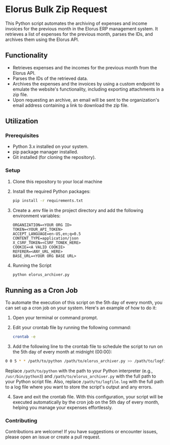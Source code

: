# Elorus Bulk Zip Request

This Python script automates the archiving of expenses and income invoices for the previous month in the Elorus ERP management system. It retrieves a list of expenses for the previous month, parses the IDs, and archives them using the Elorus API.

## Functionality

- Retrieves expenses and the incomes for the previous month from the Elorus API.
- Parses the IDs of the retrieved data.
- Archives the expenses and the invoices by using a custom endpoint to emulate the website's functionality, including exporting attachments in a zip file.
- Upon requesting an archive, an email will be sent to the organization's email address containing a link to download the zip file.


## Utilization

### Prerequisites

- Python 3.x installed on your system.
- pip package manager installed.
- Git installed (for cloning the repository).

### Setup

1. Clone this repository to your local machine

2. Install the required Python packages:

    ```bash
   pip install -r requirements.txt
   ```

3. Create a .env file in the project directory and add the following environment variables:

   ```
   ORGANIZATION=<YOUR ORG ID>
   TOKEN=<YOUR_API_TOKEN>
   ACCEPT_LANGUAGE=en-US,en;q=0.5
   CONTENT_TYPE=application/json
   X_CSRF_TOKEN=<CSRF_TONEK_HERE>
   COOKIE=<A VALID COOKIE>
   REFERER=<ANY_URL_HERE>
   BASE_URL=<YOUR ORG BASE URL>
    ```

4. Running the Script

   ```bash
   python elorus_archiver.py
   ```

## Running as a Cron Job

To automate the execution of this script on the 5th day of every month, you can set up a cron job on your system. Here's an example of how to do it:

1. Open your terminal or command prompt.

2. Edit your crontab file by running the following command:

   ```bash
   crontab -e
    ```
   
3. Add the following line to the crontab file to schedule the script to run on the 5th day of every month at midnight (00:00):

  ```bash
  0 0 5 * * /path/to/python /path/to/elorus_archiver.py >> /path/to/logfile.log 2>&1
  ```
  Replace `/path/to/python` with the path to your Python interpreter (e.g., `/usr/bin/python3`) and `/path/to/elorus_archiver.py` with the full path to your Python script file. Also, replace    `/path/to/logfile.log` with the full path to a log file where you want to store the script's output and any errors.

4. Save and exit the crontab file. With this configuration, your script will be executed automatically by the cron job on the 5th day of every month, helping you manage your expenses effortlessly.


### Contributing
Contributions are welcome! If you have suggestions or encounter issues, please open an issue or create a pull request.
